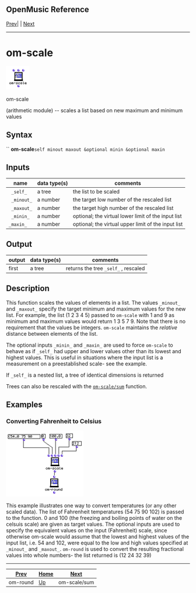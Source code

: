 OpenMusic Reference  
---  
[Prev](om-round)| | [Next](om-scalesum)  
  
* * *

# om-scale

![](figures/functions/arithmetic/om-scale.png)

  
  
om-scale  
  
(arithmetic module) \-- scales a list based on new maximum and minimum values  

## Syntax

`` **om-scale**` self minout maxout &optional minin &optional maxin `

## Inputs

name| data type(s)| comments  
---|---|---  
` _self_`|  a tree| the list to be scaled  
` _minout_`|  a number| the target low number of the rescaled list  
` _maxout_`|  a number| the target high number of the rescaled list  
` _minin_`|  a number| optional; the virtual lower limit of the input list  
`_maxin_`|  a number| optional; the virtual upper limit of the input list  
  
## Output

output| data type(s)| comments  
---|---|---  
first| a tree| returns the tree `_self_` , rescaled  
  
## Description

This function scales the values of elements in a list. The values `_minout_`
and `_maxout_` specify the target minimum and maximum values for the new list.
For example, the list (1 2 3 4 5) passed to `om-scale` with 1 and 9 as minimum
and maximum values would return 1 3 5 7 9. Note that there is no requirement
that the values be integers. `om-scale` maintains the _relative_ distance
between elements of the list.

The optional inputs `_minin_` and `_maxin_` are used to force `om-scale` to
behave as if `_self_` had upper and lower values other than its lowest and
highest values. This is useful in situations where the input list is a
measurement on a preestablished scale- see the example.

If `_self_` is a nested list, a tree of identical dimensions is returned

Trees can also be rescaled with the [`om-scale/sum`](om-scalesum)
function.

## Examples

### Converting Fahrenheit to Celsius

![](figures/functions/arithmetic/om-scaleEX1.png)

This example illustrates one way to convert temperatures (or any other scaled
data). The list of Fahrenheit temperatures (54 75 90 102) is passed to the
function. 0 and 100 (the freezing and boiling points of water on the celsuis
scale) are given as target values. The optional inputs are used to specify the
equivalent values on the input (Fahrenheit) scale, since otherwise om-scale
would assume that the lowest and highest values of the input list, i.e. 54 and
102, were equal to the low and high values specified at `_minout_` and
`_maxout_`. `om-round` is used to convert the resulting fractional values into
whole numbers- the list returned is (12 24 32 39)

* * *

[Prev](om-round)| [Home](index)| [Next](om-scalesum)  
---|---|---  
om-round| [Up](funcref.main)| om-scale/sum

